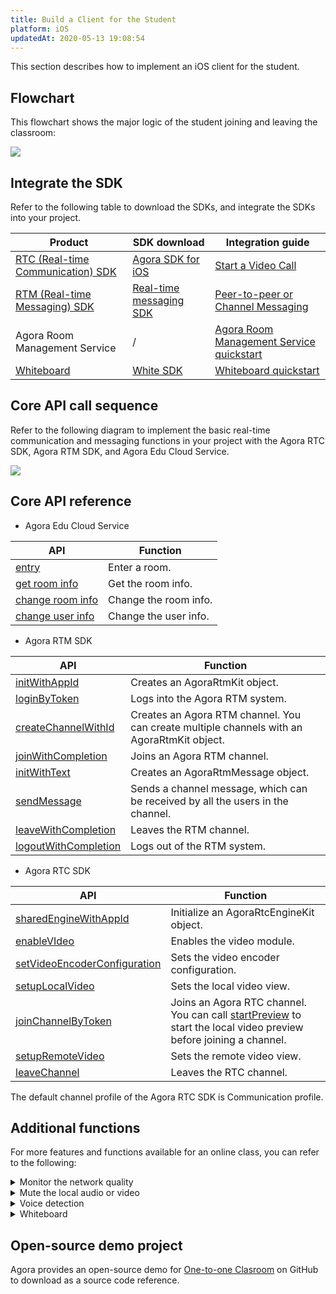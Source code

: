 ```yaml
---
title: Build a Client for the Student
platform: iOS
updatedAt: 2020-05-13 19:08:54
---
```

This section describes how to implement an iOS client for the student.

## Flowchart

This flowchart shows the major logic of the student joining and leaving the classroom:

![](https://web-cdn.agora.io/docs-files/1582873440949)

## Integrate the SDK

Refer to the following table to download the SDKs, and integrate the SDKs into your project.


| Product | SDK download | Integration guide |
| ---------------- | ---------------- | ---------------- |
| [RTC (Real-time Communication) SDK](https://docs.agora.io/en/Video/product_video?platform=All%20Platforms)      | [Agora SDK for iOS](https://download.agora.io/sdk/release/Agora_Native_SDK_for_iOS_v2_9_0_102_FULL_20200216_2115.zip)     | [Start a Video Call](https://docs.agora.io/en/Video/start_call_ios?platform=iOS) |
| [RTM (Real-time Messaging) SDK](https://docs.agora.io/en/Real-time-Messaging/product_rtm?platform=All%20Platforms) | [Real-time messaging SDK](https://docs.agora.io/en/Real-time-Messaging/downloads) | [Peer-to-peer or Channel Messaging](https://docs.agora.io/en/Real-time-Messaging/messaging_ios?platform=iOS) |
| Agora Room Management Service | / | [Agora Room Management Service quickstart](https://github.com/AgoraIO-Usecase/eEducation/wiki/Agora-Edu-Cloud-Service) |
| [Whiteboard](https://developer-en.netless.link/docs/ios/overview/ios-introduction/) | [White SDK](https://developer-en.netless.link/docs/ios/quick-start/ios-prepare/) | [Whiteboard quickstart](https://developer.netless.link/ios-en/home/ios-prepare) | 



## Core API call sequence

Refer to the following diagram to implement the basic real-time communication and messaging functions in your project with the Agora RTC SDK, Agora RTM SDK, and Agora Edu Cloud Service.

![](https://web-cdn.agora.io/docs-files/1589367387020)

## Core API reference

- Agora Edu Cloud Service

| API | Function |
| ---------------- | ---------------- |
| [entry](https://github.com/AgoraIO-Usecase/eEducation/wiki/Agora-Edu-Cloud-Service#enter-a-classroom) | Enter a room. |
| [get room info](https://github.com/AgoraIO-Usecase/eEducation/wiki/Agora-Edu-Cloud-Service#initialize-a-classroom) | Get the room info. |
| [change room info](https://github.com/AgoraIO-Usecase/eEducation/wiki/Agora-Edu-Cloud-Service#change-room-info) | Change the room info. |
| [change user info](https://github.com/AgoraIO-Usecase/eEducation/wiki/Agora-Edu-Cloud-Service#change-user-info) | Change the user info. |
 
- Agora RTM SDK

| API | Function |
| ---------------- | ---------------- |
| [initWithAppId](https://docs.agora.io/en/Real-time-Messaging/API%20Reference/RTM_oc/Classes/AgoraRtmKit.html#//api/name/initWithAppId:delegate:)      | Creates an AgoraRtmKit object.   |
| [loginByToken](https://docs.agora.io/en/Real-time-Messaging/API%20Reference/RTM_oc/Classes/AgoraRtmKit.html#//api/name/loginByToken:user:completion:) | Logs into the Agora RTM system. |
| [createChannelWithId](https://docs.agora.io/en/Real-time-Messaging/API%20Reference/RTM_oc/Classes/AgoraRtmKit.html#//api/name/createChannelWithId:delegate:) | Creates an Agora RTM channel. You can create multiple channels with an AgoraRtmKit object. |
| [joinWithCompletion](https://docs.agora.io/en/Real-time-Messaging/API%20Reference/RTM_oc/Classes/AgoraRtmChannel.html#//api/name/joinWithCompletion:) | Joins an Agora RTM channel. |
| [initWithText](https://docs.agora.io/en/Real-time-Messaging/API%20Reference/RTM_oc/Classes/AgoraRtmMessage.html#//api/name/initWithText:) | Creates an AgoraRtmMessage object. |
| [sendMessage](https://docs.agora.io/en/Real-time-Messaging/API%20Reference/RTM_oc/Classes/AgoraRtmChannel.html#//api/name/sendMessage:completion:) | Sends a channel message, which can be received by all the users in the channel. |
| [leaveWithCompletion](https://docs.agora.io/en/Real-time-Messaging/API%20Reference/RTM_oc/Classes/AgoraRtmChannel.html#//api/name/leaveWithCompletion:) | Leaves the RTM channel. |
| [logoutWithCompletion](https://docs.agora.io/en/Real-time-Messaging/API%20Reference/RTM_oc/Classes/AgoraRtmKit.html#//api/name/logoutWithCompletion:) | Logs out of the RTM system. |

- Agora RTC SDK


| API | Function |
| ---------------- | ---------------- |
| [sharedEngineWithAppId](./API%20Reference/oc/Classes/AgoraRtcEngineKit.html#//api/name/sharedEngineWithAppId:delegate:)      | Initialize an AgoraRtcEngineKit object.      |
| [enableVIdeo](./API%20Reference/oc/Classes/AgoraRtcEngineKit.html#//api/name/enableVideo:) | Enables the video module. |
| [setVideoEncoderConfiguration](./API%20Reference/oc/Classes/AgoraRtcEngineKit.html#//api/name/setVideoEncoderConfiguration:) | Sets the video encoder configuration. |
| [setupLocalVideo](./API%20Reference/oc/Classes/AgoraRtcEngineKit.html#//api/name/setupLocalVideo:) | Sets the local video view. |
| [joinChannelByToken](./API%20Reference/oc/Classes/AgoraRtcEngineKit.html#//api/name/joinChannelByToken:channelId:info:uid:joinSuccess:) | Joins an Agora RTC channel. You can call [startPreview](./API%20Reference/java/classio_1_1agora_1_1rtc_1_1_rtc_engine.html#a9143c9bb03165fe8b07c0c1e5a455ffb) to start the local video preview before joining a channel. |
| [setupRemoteVideo](./API%20Reference/oc/Classes/AgoraRtcEngineKit.html#//api/name/setupRemoteVideo:) | Sets the remote video view. |
| [leaveChannel](./API%20Reference/oc/Classes/AgoraRtcEngineKit.html#//api/name/leaveChannel:) | Leaves the RTC channel.  |

<div class="alert note">The default channel profile of the Agora RTC SDK is Communication profile.</div>


## Additional functions

For more features and functions available for an  online class, you can refer to the following:


<details>
<summary>Monitor the network quality</summary>
Use the <code>networkQuality</code> callback of the Agora RTC SDK  to monitor the last-mile uplink and downlink network quality of every user in the channel. 
For more methods for reporting the real-time network quality, see the following guides:
<li><a href="https://docs.agora.io/en/Interactive%20Broadcast/lastmile_quality_ios?platform=iOS">Lastmile tests</a></li>
<li><a href="https://docs.agora.io/en/Interactive%20Broadcast/in-call_quality_apple?platform=iOS">In-call Stats</a></li>
</details>
<details>
<summary>Mute the local audio or video</summary>
Call the following methods provided by the Agora RTC SDK:
<li><code>muteLocalAudioStream</code>, to stop or resume sending the local audio stream.</li>
<li><code>muteLocalVideoStream</code>, to stop or resume sending the local video stream.</li>
</details>
<details>
<summary>Voice detection</summary>
For RTC SDKs later than v2.9.2, you can enable voice detection by calling <code>enableAudioVolumeInfication</code>, and setting the <code>report_vad</code> parameter as <code>true</code>.
Once enabled, the <code>reportAudioVolumeIndicationOfSpeakers</code> callback reports whether the local user is speaking in the <code>AgoraRtcAudioVolumeInfo</code> struct.
</details>
<details>
<summary>Whiteboard</summary>
Implement the following whiteboard functions in your project:
	<li><a href="https://developer.netless.link/ios-en/home/ios-create-room">Create room/Get room information</a></li>
	<li><a href="https://developer.netless.link/ios-en/home/ios-document">Document Conversion</a></li>
		<li><a href="https://developer.netless.link/ios-en/home/ios-state">State Management</a></li>
	<li><a href="https://developer.netless.link/ios-en/home/ios-tools">Tools</a></li>
	<li><a href="https://developer.netless.link/ios-en/home/ios-view">Perspective operation</a></li>
	<li><a href="https://developer.netless.link/ios-en/home/ios-operation">Whiteboard Operation</a></li>
	<li><a href="https://developer.netless.link/ios-en/home/ios-sceneshttps://developer-en.netless.link/docs/ios/guides/ios-scenes/">Page (Scene) Management</a></li>
</details>


## Open-source demo project

Agora provides an open-source demo for [One-to-one Clasroom](https://github.com/AgoraIO-Usecase/eEducation) on GitHub to download as a source code reference.